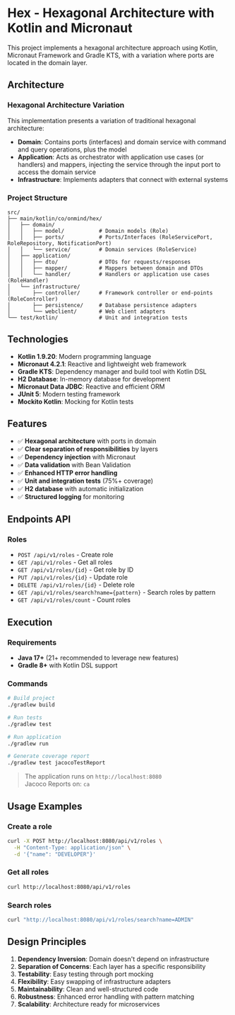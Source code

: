 # Hex - Hexagonal Architecture with Kotlin and Micronaut

This project implements a hexagonal architecture approach using Kotlin, Micronaut Framework and Gradle KTS, with a variation where ports are located in the domain layer.

## Architecture

### Hexagonal Architecture Variation

This implementation presents a variation of traditional hexagonal architecture:

- **Domain**: Contains ports (interfaces) and domain service with command and query operations, plus the model
- **Application**: Acts as orchestrator with application use cases (or handlers) and mappers, injecting the service through the input port to access the domain service
- **Infrastructure**: Implements adapters that connect with external systems

### Project Structure

```
src/
├── main/kotlin/co/onmind/hex/
│   ├── domain/
│   │   ├── model/           # Domain models (Role)
│   │   ├── ports/           # Ports/Interfaces (RoleServicePort, RoleRepository, NotificationPort)
│   │   └── service/         # Domain services (RoleService)
│   ├── application/
│   │   ├── dto/             # DTOs for requests/responses
│   │   ├── mapper/          # Mappers between domain and DTOs
│   │   └── handler/         # Handlers or application use cases (RoleHandler)
│   └── infrastructure/
│       ├── controller/      # Framework controller or end-points (RoleController)
│       ├── persistence/     # Database persistence adapters
│       └── webclient/       # Web client adapters
└── test/kotlin/             # Unit and integration tests
```

## Technologies

- **Kotlin 1.9.20**: Modern programming language
- **Micronaut 4.2.1**: Reactive and lightweight web framework
- **Gradle KTS**: Dependency manager and build tool with Kotlin DSL
- **H2 Database**: In-memory database for development
- **Micronaut Data JDBC**: Reactive and efficient ORM
- **JUnit 5**: Modern testing framework
- **Mockito Kotlin**: Mocking for Kotlin tests

## Features

- ✅ **Hexagonal architecture** with ports in domain
- ✅ **Clear separation of responsibilities** by layers
- ✅ **Dependency injection** with Micronaut
- ✅ **Data validation** with Bean Validation
- ✅ **Enhanced HTTP error handling**
- ✅ **Unit and integration tests** (75%+ coverage)
- ✅ **H2 database** with automatic initialization
- ✅ **Structured logging** for monitoring

## Endpoints API

### Roles
- `POST /api/v1/roles` - Create role
- `GET /api/v1/roles` - Get all roles
- `GET /api/v1/roles/{id}` - Get role by ID
- `PUT /api/v1/roles/{id}` - Update role
- `DELETE /api/v1/roles/{id}` - Delete role
- `GET /api/v1/roles/search?name={pattern}` - Search roles by pattern
- `GET /api/v1/roles/count` - Count roles

## Execution

### Requirements
- **Java 17+** (21+ recommended to leverage new features)
- **Gradle 8+** with Kotlin DSL support

### Commands

```bash
# Build project
./gradlew build

# Run tests
./gradlew test

# Run application
./gradlew run

# Generate coverage report
./gradlew test jacocoTestReport
```

> The application runs on `http://localhost:8080`  
> Jacoco Reports on: `ca`

## Usage Examples

### Create a role
```bash
curl -X POST http://localhost:8080/api/v1/roles \
  -H "Content-Type: application/json" \
  -d '{"name": "DEVELOPER"}'
```

### Get all roles
```bash
curl http://localhost:8080/api/v1/roles
```

### Search roles
```bash
curl "http://localhost:8080/api/v1/roles/search?name=ADMIN"
```

## Design Principles

1. **Dependency Inversion**: Domain doesn't depend on infrastructure
2. **Separation of Concerns**: Each layer has a specific responsibility
3. **Testability**: Easy testing through port mocking
4. **Flexibility**: Easy swapping of infrastructure adapters
5. **Maintainability**: Clean and well-structured code
6. **Robustness**: Enhanced error handling with pattern matching
7. **Scalability**: Architecture ready for microservices

